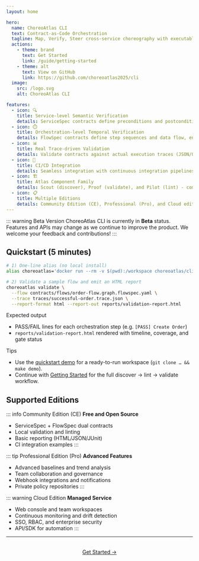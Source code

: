 ```yaml
---
layout: home

hero:
  name: ChoreoAtlas CLI
  text: Contract-as-Code Orchestration
  tagline: Map, Verify, Steer cross-service choreography with executable contracts
  actions:
    - theme: brand
      text: Get Started
      link: /guide/getting-started
    - theme: alt
      text: View on GitHub
      link: https://github.com/choreoatlas2025/cli
  image:
    src: /logo.svg
    alt: ChoreoAtlas CLI

features:
  - icon: 🔍
    title: Service-level Semantic Verification
    details: ServiceSpec contracts define preconditions and postconditions for each operation, enabling CEL-based semantic validation beyond simple schema checking.
  - icon: ⏱️
    title: Orchestration-level Temporal Verification  
    details: FlowSpec contracts define step sequences and data flow, enabling temporal, causal, and DAG validation of service choreography.
  - icon: 📊
    title: Real Trace-driven Validation
    details: Validate contracts against actual execution traces (JSON/OTLP), bridging the gap between design and runtime behavior.
  - icon: 🚀
    title: CI/CD Integration
    details: Seamless integration with continuous integration pipelines for automated contract validation and governance.
  - icon: 🏗️
    title: Atlas Component Family
    details: Scout (discover), Proof (validate), and Pilot (lint) - complete toolchain for contract-driven development.
  - icon: 📋
    title: Multiple Editions
    details: Community Edition (CE), Professional (Pro), and Cloud editions to meet different team and organizational needs.
---
```


::: warning Beta Version
ChoreoAtlas CLI is currently in **Beta** status. Features and APIs may change as we continue to improve the product. We welcome your feedback and contributions!
:::

## Quickstart (5 minutes)

```bash
# 1) One-line alias (no local install)
alias choreoatlas='docker run --rm -v $(pwd):/workspace choreoatlas/cli:latest'

# 2) Validate a sample flow and emit an HTML report
choreoatlas validate \
  --flow contracts/flows/order-flow.graph.flowspec.yaml \
  --trace traces/successful-order.trace.json \
  --report-format html --report-out reports/validation-report.html
```

Expected output
- PASS/FAIL lines for each orchestration step (e.g. `[PASS] Create Order`)
- `reports/validation-report.html` rendered with timeline, coverage, and gate status

Tips
- Use the [quickstart demo](https://github.com/choreoatlas2025/quickstart-demo) for a ready-to-run workspace (`git clone … && make demo`).
- Continue with [Getting Started](/guide/getting-started) for the full discover → lint → validate workflow.

## Supported Editions

::: info Community Edition (CE)
**Free and Open Source**
- ServiceSpec + FlowSpec dual contracts
- Local validation and linting
- Basic reporting (HTML/JSON/JUnit)
- CI integration examples
:::

::: tip Professional Edition (Pro)
**Advanced Features**
- Advanced baselines and trend analysis
- Team collaboration and governance
- Webhook integrations and notifications
- Private policy repositories
:::

::: warning Cloud Edition
**Managed Service**
- Web console and team workspaces
- Continuous monitoring and drift detection
- SSO, RBAC, and enterprise security
- API/SDK for automation
:::

---

<div style="text-align: center; margin: 2rem 0;">
  <a href="/guide/getting-started" class="vp-button vp-button-medium vp-button-brand">Get Started →</a>
</div>